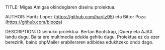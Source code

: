 TITLE: 
Migas Amigas okindegiaren diseinu proiektua. 

AUTHOR:
Haritz Lopez (https://github.com/haritz95) eta Bittor Poza (https://github.com/bipoza)

DESCRIPTION:
Diseinuko proiektua. Bertan Bootstrap, jQuery eta AJAX landu dugu. Baita ere multimedia edukia gehitu dugu.
Proiektua ez du ezer berezirik, baino phpMailer erabileraren adibidea edukitzeko ondo dago.
